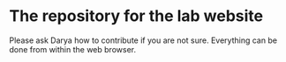 #  The repository for the lab website
Please ask Darya how to contribute if you are not sure. Everything can be done from within the web browser.

